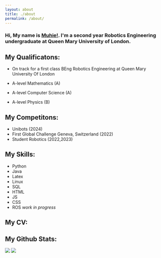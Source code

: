 ```yaml
---
layout: about
title: ./about
permalink: /about/
---
```


### Hi, My name is [Muhie!](https://muhie.xyz). I'm a second year Robotics Engineering undergraduate at Queen Mary University of London. 
## **My Qualificatons:**
- On track for a first class BEng Robotics Engineering at Queen Mary University Of London

- A-level Mathematics (A)
- A-level Computer Science (A)
- A-level Physics (B)

## **My Competitons:**
- Unibots (2024)
- First Global Challenge Geneva, Switzerland (2022)
- Student Robotics (2022,2023)

## **My Skills:**
- Python
- Java
- Latex
- Linux
- SQL
- HTML 
- JS
- CSS
- ROS *work in progress*

## **My CV:**




## **My Github Stats:**
 
 
<img src="https://github-readme-stats.vercel.app/api?username=Muhie&show_icons=true&hide_border=false&theme=jolly&count_private=true&include_all_commits=true">
<img src="https://github-readme-stats.vercel.app/api/top-langs/?username=Muhie&show_icons=true&hide_border=false&theme=jolly&count_private=true&include_all_commits=true&layout=compact">


